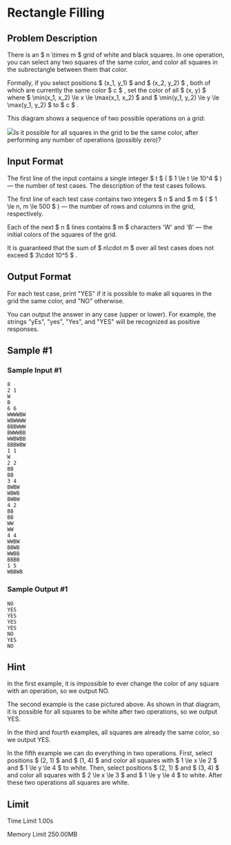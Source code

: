 # Rectangle Filling

## Problem Description

There is an $ n \times m $ grid of white and black squares. In one operation, you can select any two squares of the same color, and color all squares in the subrectangle between them that color.

Formally, if you select positions $ (x_1, y_1) $ and $ (x_2, y_2) $ , both of which are currently the same color $ c $ , set the color of all $ (x, y) $ where $ \min(x_1, x_2) \le x \le \max(x_1, x_2) $ and $ \min(y_1, y_2) \le y \le \max(y_1, y_2) $ to $ c $ .

This diagram shows a sequence of two possible operations on a grid:

 ![](https://cdn.luogu.com.cn/upload/vjudge_pic/CF1966B/d8e91236088d989799638772d594a0a137d702f1.png)Is it possible for all squares in the grid to be the same color, after performing any number of operations (possibly zero)?

## Input Format

The first line of the input contains a single integer $ t $ ( $ 1 \le t \le 10^4 $ ) — the number of test cases. The description of the test cases follows.

The first line of each test case contains two integers $ n $ and $ m $ ( $ 1 \le n, m \le 500 $ ) — the number of rows and columns in the grid, respectively.

Each of the next $ n $ lines contains $ m $ characters 'W' and 'B' — the initial colors of the squares of the grid.

It is guaranteed that the sum of $ n\cdot m $ over all test cases does not exceed $ 3\cdot 10^5 $ .

## Output Format

For each test case, print "YES" if it is possible to make all squares in the grid the same color, and "NO" otherwise.

You can output the answer in any case (upper or lower). For example, the strings "yEs", "yes", "Yes", and "YES" will be recognized as positive responses.

## Sample #1

### Sample Input #1

```
8
2 1
W
B
6 6
WWWWBW
WBWWWW
BBBWWW
BWWWBB
WWBWBB
BBBWBW
1 1
W
2 2
BB
BB
3 4
BWBW
WBWB
BWBW
4 2
BB
BB
WW
WW
4 4
WWBW
BBWB
WWBB
BBBB
1 5
WBBWB
```

### Sample Output #1

```
NO
YES
YES
YES
YES
NO
YES
NO
```

## Hint

In the first example, it is impossible to ever change the color of any square with an operation, so we output NO.

The second example is the case pictured above. As shown in that diagram, it is possible for all squares to be white after two operations, so we output YES.

In the third and fourth examples, all squares are already the same color, so we output YES.

In the fifth example we can do everything in two operations. First, select positions $ (2, 1) $ and $ (1, 4) $ and color all squares with $ 1 \le x \le 2 $ and $ 1 \le y \le 4 $ to white. Then, select positions $ (2, 1) $ and $ (3, 4) $ and color all squares with $ 2 \le x \le 3 $ and $ 1 \le y \le 4 $ to white. After these two operations all squares are white.

## Limit



Time Limit
1.00s

Memory Limit
250.00MB